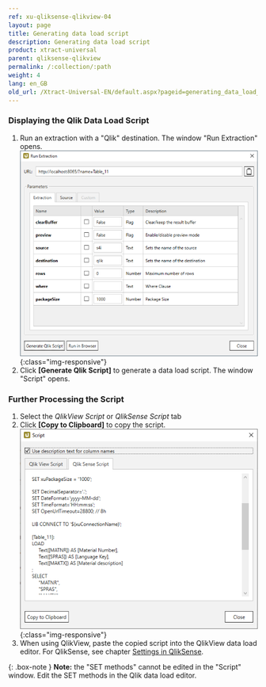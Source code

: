 ```yaml
---
ref: xu-qliksense-qlikview-04
layout: page
title: Generating data load script
description: Generating data load script
product: xtract-universal
parent: qliksense-qlikview
permalink: /:collection/:path
weight: 4
lang: en_GB
old_url: /Xtract-Universal-EN/default.aspx?pageid=generating_data_load_script
---
```

### Displaying the Qlik Data Load Script
1. Run an extraction with a "Qlik" destination. The window "Run Extraction" opens.
![XU_qlik_generate_Script](/img/content/XU_qlik_generate_Script.png){:class="img-responsive"}
2. Click **[Generate Qlik Script]** to generate a data load script. The window "Script" opens.

### Further Processing the Script
1. Select the *QlikView Script* or *QlikSense Script* tab
2. Click **[Copy to Clipboard]** to copy the script.
![XU_qlik_generate_Script](/img/content/XU_qlik_generate_Script_3.png){:class="img-responsive"}
3. When using QlikView, paste the copied script into the QlikView data load editor. For QlikSense, see chapter [Settings in QlikSense](./settings-in-qlik-sense).

{: .box-note }
**Note:** the "SET methods" cannot be edited in the "Script" window. Edit the SET methods in the Qlik data load editor. 





